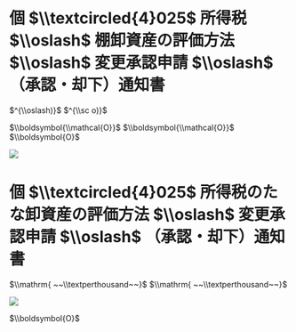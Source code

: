 # 個 $\\textcircled{4}025$ 所得税 $\\oslash$ 棚卸資産の評価方法 $\\oslash$ 変更承認申請 $\\oslash$ （承認・却下）通知書

$^{\\oslash)}$ $^{\\sc o)}$

$\\boldsymbol{\\mathcal{O}}$ $\\boldsymbol{\\mathcal{O}}$ $\\boldsymbol{O}$

![](https://www.nta.go.jp/tmp/297ca88c-3d5e-4750-a185-7c386a6494ef/images/3a71da42841e4c7153b8d4d1f8ada368b01e8a78265834a365c95a1d05e2cf46.jpg)

# 個 $\\textcircled{4}025$ 所得税のたな卸資産の評価方法 $\\oslash$ 変更承認申請 $\\oslash$ （承認・却下）通知書

$\\mathrm{ ~~\\textperthousand~~}$ $\\mathrm{ ~~\\textperthousand~~}$

![](https://www.nta.go.jp/tmp/297ca88c-3d5e-4750-a185-7c386a6494ef/images/de59bef35845b4afb2e6cf643fc9f658c078861fb44d066af7014301c3c0ed2c.jpg)

$\\boldsymbol{O}$